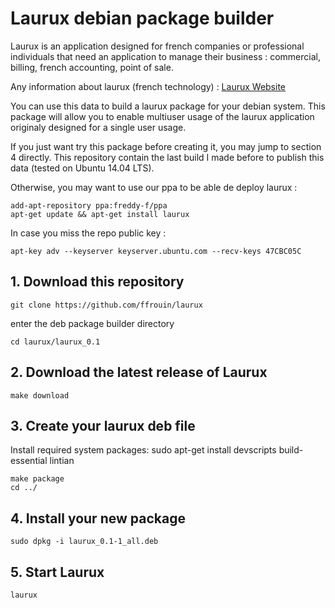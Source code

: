 # Laurux debian package builder

Laurux is an application designed for french companies or professional
individuals that need an application to manage their business : commercial,
billing, french accounting, point of sale.

Any information about laurux (french technology) : [Laurux Website](http://www.laurux.fr)

You can use this data to build a laurux package for your debian
system. This package will allow you to enable multiuser usage of
the laurux application originaly designed for a single user usage.

If you just want try this package before creating it, you may jump
to section 4 directly. This repository contain the last build I made
before to publish this data (tested on Ubuntu 14.04 LTS).

Otherwise, you may want to use our ppa to be able de deploy laurux :

	add-apt-repository ppa:freddy-f/ppa
	apt-get update && apt-get install laurux

In case you miss the repo public key :

	apt-key adv --keyserver keyserver.ubuntu.com --recv-keys 47CBC05C

## 1. Download this repository

	git clone https://github.com/ffrouin/laurux

enter the deb package builder directory

	cd laurux/laurux_0.1

## 2. Download the latest release of Laurux

	make download

## 3. Create your laurux deb file

Install required system packages:
	sudo apt-get install devscripts build-essential lintian

	make package
	cd ../

## 4. Install your new package

	sudo dpkg -i laurux_0.1-1_all.deb

## 5. Start Laurux

	laurux

